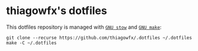 # thiagowfx's dotfiles

This dotfiles repository is managed with [`GNU stow`][stow] and [`GNU make`][make]:

```
git clone --recurse https://github.com/thiagowfx/.dotfiles ~/.dotfiles
make -C ~/.dotfiles
```

[make]: https://www.gnu.org/software/make/
[stow]: https://www.gnu.org/software/stow/
